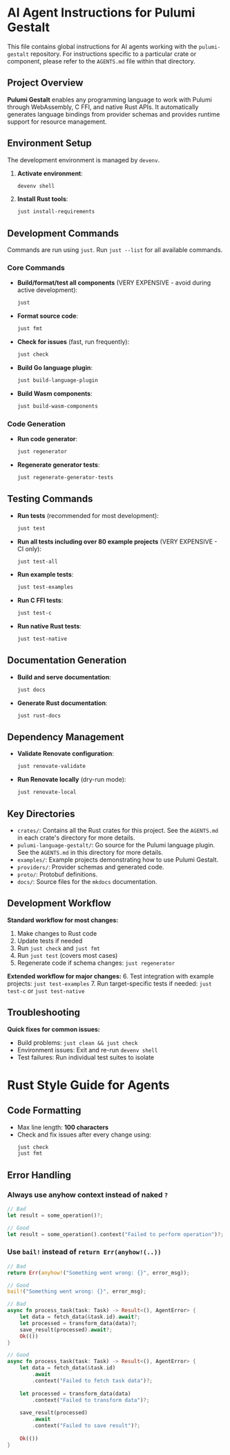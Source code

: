 # AI Agent Instructions for Pulumi Gestalt

This file contains global instructions for AI agents working with the `pulumi-gestalt` repository. For instructions specific to a particular crate or component, please refer to the `AGENTS.md` file within that directory.

## Project Overview

**Pulumi Gestalt** enables any programming language to work with Pulumi through WebAssembly, C FFI, and native Rust APIs. It automatically generates language bindings from provider schemas and provides runtime support for resource management.

## Environment Setup

The development environment is managed by `devenv`.

1.  **Activate environment**:
    ```bash
    devenv shell
    ```
2.  **Install Rust tools**:
    ```bash
    just install-requirements
    ```

## Development Commands

Commands are run using `just`. Run `just --list` for all available commands.

### Core Commands

*   **Build/format/test all components** (VERY EXPENSIVE - avoid during active development):
    ```bash
    just
    ```
*   **Format source code**:
    ```bash
    just fmt
    ```
*   **Check for issues** (fast, run frequently):
    ```bash
    just check
    ```
*   **Build Go language plugin**:
    ```bash
    just build-language-plugin
    ```
*   **Build Wasm components**:
    ```bash
    just build-wasm-components
    ```

### Code Generation

*   **Run code generator**:
    ```bash
    just regenerator
    ```
*   **Regenerate generator tests**:
    ```bash
    just regenerate-generator-tests
    ```

## Testing Commands

*   **Run tests** (recommended for most development):
    ```bash
    just test
    ```
*   **Run all tests including over 80 example projects** (VERY EXPENSIVE - CI only):
    ```bash
    just test-all
    ```
*   **Run example tests**:
    ```bash
    just test-examples
    ```
*   **Run C FFI tests**:
    ```bash
    just test-c
    ```
*   **Run native Rust tests**:
    ```bash
    just test-native
    ```

## Documentation Generation

*   **Build and serve documentation**:
    ```bash
    just docs
    ```
*   **Generate Rust documentation**:
    ```bash
    just rust-docs
    ```

## Dependency Management

*   **Validate Renovate configuration**:
    ```bash
    just renovate-validate
    ```
*   **Run Renovate locally** (dry-run mode):
    ```bash
    just renovate-local
    ```

## Key Directories

*   `crates/`: Contains all the Rust crates for this project. See the `AGENTS.md` in each crate's directory for more details.
*   `pulumi-language-gestalt/`: Go source for the Pulumi language plugin. See the `AGENTS.md` in this directory for more details.
*   `examples/`: Example projects demonstrating how to use Pulumi Gestalt.
*   `providers/`: Provider schemas and generated code.
*   `proto/`: Protobuf definitions.
*   `docs/`: Source files for the `mkdocs` documentation.

## Development Workflow

**Standard workflow for most changes:**
1. Make changes to Rust code
2. Update tests if needed
3. Run `just check` and `just fmt`
4. Run `just test` (covers most cases)
5. Regenerate code if schema changes: `just regenerator`

**Extended workflow for major changes:**
6. Test integration with example projects: `just test-examples`
7. Run target-specific tests if needed: `just test-c` or `just test-native`

## Troubleshooting

**Quick fixes for common issues:**
- Build problems: `just clean && just check`
- Environment issues: Exit and re-run `devenv shell`
- Test failures: Run individual test suites to isolate

# Rust Style Guide for Agents

## Code Formatting
- Max line length: **100 characters**
- Check and fix issues after every change using:
  ```bash
  just check
  just fmt
  ```

## Error Handling

### Always use anyhow context instead of naked `?`

```rust
// Bad
let result = some_operation()?;

// Good
let result = some_operation().context("Failed to perform operation")?;
```

### Use `bail!` instead of `return Err(anyhow!(..))`

```rust
// Bad
return Err(anyhow!("Something went wrong: {}", error_msg));

// Good
bail!("Something went wrong: {}", error_msg);
```

```rust
// Bad
async fn process_task(task: Task) -> Result<(), AgentError> {
    let data = fetch_data(&task.id).await?;
    let processed = transform_data(data)?;
    save_result(processed).await?;
    Ok(())
}

// Good
async fn process_task(task: Task) -> Result<(), AgentError> {
    let data = fetch_data(&task.id)
        .await
        .context("Failed to fetch task data")?;
    
    let processed = transform_data(data)
        .context("Failed to transform data")?;
    
    save_result(processed)
        .await
        .context("Failed to save result")?;
    
    Ok(())
}
```
